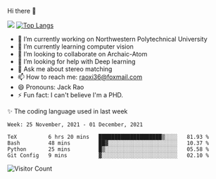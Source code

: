 Hi there 👋

![](https://github-readme-stats.vercel.app/api?username=Raohaocheng)
[![Top Langs](https://github-readme-stats.vercel.app/api/top-langs/?username=Raohaocheng&layout=compact)](https://github.com/anuraghazra/github-readme-stats)

- 🔭 I’m currently working on Northwestern Polytechnical University
- 🌱 I’m currently learning computer vision
- 👯 I’m looking to collaborate on Archaic-Atom
- 🤔 I’m looking for help with Deep learning
- 💬 Ask me about stereo matching
- 📫 How to reach me: raoxi36@foxmail.com
- 😄 Pronouns: Jack Rao
- ⚡ Fun fact: I can't believe I'm a PHD.

✨ The coding language used in last week
<!--START_SECTION:waka-->
```text
Week: 25 November, 2021 - 01 December, 2021

TeX          6 hrs 20 mins   ████████████████████▒░░░░   81.93 % 
Bash         48 mins         ██▓░░░░░░░░░░░░░░░░░░░░░░   10.37 % 
Python       25 mins         █▒░░░░░░░░░░░░░░░░░░░░░░░   05.58 % 
Git Config   9 mins          ▓░░░░░░░░░░░░░░░░░░░░░░░░   02.10 % 
```
<!--END_SECTION:waka-->

![Visitor Count](https://profile-counter.glitch.me/Raohaocheng/count.svg)
